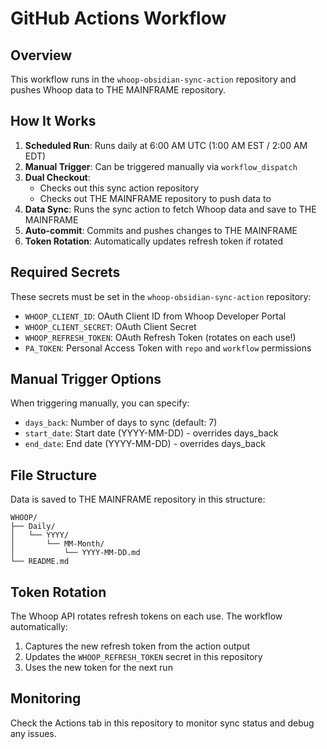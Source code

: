 # GitHub Actions Workflow

## Overview

This workflow runs in the `whoop-obsidian-sync-action` repository and pushes Whoop data to THE MAINFRAME repository.

## How It Works

1. **Scheduled Run**: Runs daily at 6:00 AM UTC (1:00 AM EST / 2:00 AM EDT)
2. **Manual Trigger**: Can be triggered manually via `workflow_dispatch`
3. **Dual Checkout**: 
   - Checks out this sync action repository
   - Checks out THE MAINFRAME repository to push data to
4. **Data Sync**: Runs the sync action to fetch Whoop data and save to THE MAINFRAME
5. **Auto-commit**: Commits and pushes changes to THE MAINFRAME
6. **Token Rotation**: Automatically updates refresh token if rotated

## Required Secrets

These secrets must be set in the `whoop-obsidian-sync-action` repository:

- `WHOOP_CLIENT_ID`: OAuth Client ID from Whoop Developer Portal
- `WHOOP_CLIENT_SECRET`: OAuth Client Secret  
- `WHOOP_REFRESH_TOKEN`: OAuth Refresh Token (rotates on each use!)
- `PA_TOKEN`: Personal Access Token with `repo` and `workflow` permissions

## Manual Trigger Options

When triggering manually, you can specify:

- `days_back`: Number of days to sync (default: 7)
- `start_date`: Start date (YYYY-MM-DD) - overrides days_back
- `end_date`: End date (YYYY-MM-DD) - overrides days_back

## File Structure

Data is saved to THE MAINFRAME repository in this structure:
```
WHOOP/
├── Daily/
│   └── YYYY/
│       └── MM-Month/
│           └── YYYY-MM-DD.md
└── README.md
```

## Token Rotation

The Whoop API rotates refresh tokens on each use. The workflow automatically:
1. Captures the new refresh token from the action output
2. Updates the `WHOOP_REFRESH_TOKEN` secret in this repository
3. Uses the new token for the next run

## Monitoring

Check the Actions tab in this repository to monitor sync status and debug any issues.